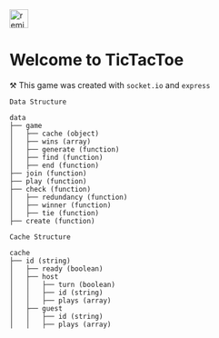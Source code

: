 <a href="https://glitch.com/edit/?utm_content=project_sockets-ttt&utm_source=remix_this&utm_medium=button&utm_campaign=glitchButton#!/remix/sockets-ttt">
  <img src="https://cdn.glitch.com/2bdfb3f8-05ef-4035-a06e-2043962a3a13%2Fremix%402x.png?1513093958726" alt="remix this" height="33">
</a>

# Welcome to TicTacToe

⚒️ This game was created with `socket.io` and `express`

`Data Structure`
```
data 
├── game 
│   ├── cache (object)
│   ├── wins (array)
│   ├── generate (function)
│   ├── find (function)
│   ├── end (function)
├── join (function)
├── play (function)
├── check (function)
│   ├── redundancy (function)
│   ├── winner (function)
│   ├── tie (function)
├── create (function)
```

`Cache Structure`
```
cache
├── id (string)
│   ├── ready (boolean)
│   ├── host
│   │   ├── turn (boolean)
│   │   ├── id (string)
│   │   ├── plays (array)
│   ├── guest
│   │   ├── id (string)
│   │   ├── plays (array)
```